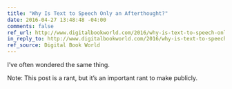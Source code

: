```yaml
---
title: "Why Is Text to Speech Only an Afterthought?"
date: 2016-04-27 13:48:48 -04:00
comments: false
ref_url: http://www.digitalbookworld.com/2016/why-is-text-to-speech-only-an-afterthought/
in_reply_to: http://www.digitalbookworld.com/2016/why-is-text-to-speech-only-an-afterthought/
ref_source: Digital Book World
---
```


I’ve often wondered the same thing.

Note: This post is a rant, but it’s an important rant to make publicly.